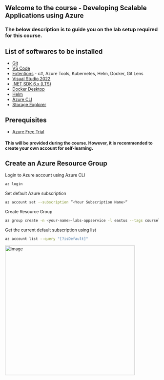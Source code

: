 ## Welcome to the course - Developing Scalable Applications using Azure

### The below description is to guide you on the lab setup required for this course.

## List of softwares to be installed
* [Git](https://git-scm.com/downloads)
* [VS Code](https://code.visualstudio.com/)
* [Extentions](https://code.visualstudio.com/docs/editor/extension-marketplace) - c#, Azure Tools, Kubernetes, Helm, Docker, Git Lens
* [Visual Studio 2022](https://visualstudio.microsoft.com/vs/)
* [.NET SDK 6.x (LTS)](https://dotnet.microsoft.com/en-us/download/dotnet/6.0)
* [Docker Desktop](https://www.docker.com/products/docker-desktop)
* [Helm](https://helm.sh/docs/intro/install/) 
* [Azure CLI](https://docs.microsoft.com/en-us/cli/azure/install-azure-cli)
* [Storage Explorer](https://azure.microsoft.com/en-us/features/storage-explorer/)


## Prerequisites
* [Azure Free Trial](https://azure.microsoft.com/en-in/free/)  
#### This will be provided during the course. However, it is recommended to create your own account for self-learning.


## Create an Azure Resource Group
Login to Azure account using Azure CLI
```sh
az login
```

Set default Azure subscription
```sh
az account set --subscription ”<Your Subscription Name>”
```

Create Resource Group
```sh
az group create -n <your-name>-labs-appservice -l eastus --tags courselabs=azure 
```

Get the current default subscription using list 
```sh
az account list --query "[?isDefault]"
```
<img width="425" alt="image" src="https://user-images.githubusercontent.com/11691661/224709571-c02b2308-dad7-40e7-ac50-016dd3a6b2b0.png">








